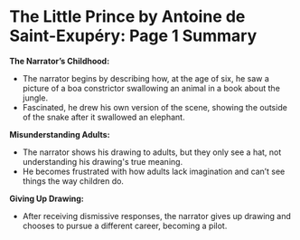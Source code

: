 # The Little Prince by Antoine de Saint-Exupéry: Page 1 Summary

**The Narrator’s Childhood:**
- The narrator begins by describing how, at the age of six, he saw a picture of a boa constrictor swallowing an animal in a book about the jungle.
- Fascinated, he drew his own version of the scene, showing the outside of the snake after it swallowed an elephant.

**Misunderstanding Adults:**
- The narrator shows his drawing to adults, but they only see a hat, not understanding his drawing's true meaning.
- He becomes frustrated with how adults lack imagination and can’t see things the way children do.

**Giving Up Drawing:**
- After receiving dismissive responses, the narrator gives up drawing and chooses to pursue a different career, becoming a pilot.